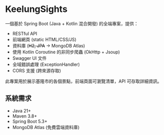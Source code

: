 # KeelungSights

一個基於 Spring Boot (Java + Kotlin 混合開發) 的全端專案，提供：

- RESTful API
- 前端網頁 (static HTML/CSS/JS)
- 資料庫 (~~H2, JPA~~ &rarr; MongoDB Atlas)
- 使用 Kotlin Coroutine 的非同步爬蟲 (OkHttp + Jsoup)
- Swagger UI 文件
- 全域錯誤處理 (ExceptionHandler)
- CORS 支援 (跨來源存取)

此專案用於展示基隆市的各個景點，前端頁面可瀏覽清單，API 可存取詳細資訊。

## 系統需求

- Java 21+
- Maven 3.8+
- Spring Boot 5.3+
- MongoDB Atlas (免費雲端資料庫)
